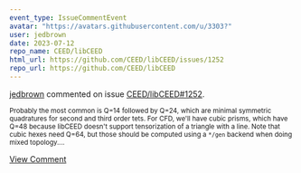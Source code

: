 ```yaml
---
event_type: IssueCommentEvent
avatar: "https://avatars.githubusercontent.com/u/3303?"
user: jedbrown
date: 2023-07-12
repo_name: CEED/libCEED
html_url: https://github.com/CEED/libCEED/issues/1252
repo_url: https://github.com/CEED/libCEED
---
```


<a href='https://github.com/jedbrown' target='_blank'>jedbrown</a> commented on issue <a href='https://github.com/CEED/libCEED/issues/1252' target='_blank'>CEED/libCEED#1252</a>.

<small>Probably the most common is Q=14 followed by Q=24, which are minimal symmetric quadratures for second and third order tets. For CFD, we'll have cubic prisms, which have Q=48 because libCEED doesn't support tensorization of a triangle with a line. Note that cubic hexes need Q=64, but those should be computed using a `*/gen` backend when doing mixed topology....</small>

<a href='https://github.com/CEED/libCEED/issues/1252' target='_blank'>View Comment</a>